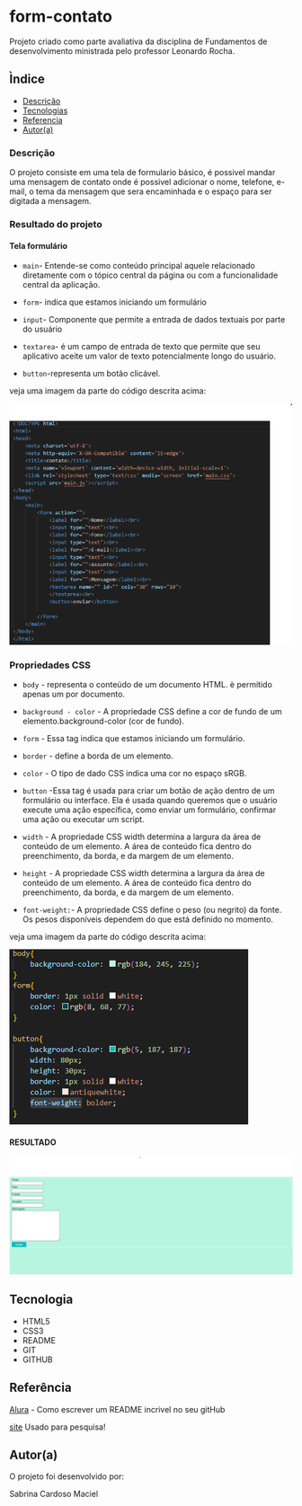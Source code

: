 # form-contato
Projeto criado como parte avaliativa da disciplina de Fundamentos de desenvolvimento ministrada pelo professor Leonardo Rocha.
 
## Ìndice
 
* [Descrição](#descrição)
* [Tecnologias](#tecnologia)
* [Referencia](#referência)
* [Autor(a)](#autora)
 
### Descrição
O projeto consiste em uma tela de formulario básico, é possivel mandar uma mensagem de contato onde é
possivel adicionar o nome, telefone, e-mail, o tema da mensagem que sera encaminhada e o espaço para ser digitada a mensagem.
 
### Resultado do projeto
 
#### Tela formulário
 
 * `main`- Entende-se como conteúdo principal aquele relacionado diretamente com o tópico central da página ou com a funcionalidade central da aplicação.
 
* `form`- indica que estamos iniciando um formulário
 
* `input`- Componente que permite a entrada de dados textuais por parte do usuário
 
* `textarea`- é um campo de entrada de texto que permite que seu aplicativo aceite um valor de texto potencialmente longo do usuário.
 
* `button`-representa um botão clicável.

veja uma imagem da parte do código descrita acima:

![imagem códigos](img/html.png)
 
 
### Propriedades CSS
 
* `body` -  representa o conteúdo de um documento HTML. è permitido apenas um por documento.
 
* `background - color` - A propriedade CSS define a cor de fundo de um elemento.background-color 
(cor de fundo).
 
* `form` - Essa tag indica que estamos iniciando um formulário.

 * `border` - define a borda de um elemento.
 
 * `color` - O tipo de dado CSS  indica uma cor no espaço sRGB.

 * `button` -Essa tag é usada para criar um botão de ação dentro de um formulário ou interface. Ela é usada quando queremos que o usuário execute uma ação específica, como enviar um formulário, confirmar uma ação ou executar um script.

 * `width` -  A propriedade CSS width determina a largura da área de conteúdo de um elemento. A área de conteúdo fica dentro do preenchimento, da borda, e da margem de um elemento. 


 * `height` -  A propriedade CSS width determina a largura da área de conteúdo de um elemento. A área de conteúdo fica dentro do preenchimento, da borda, e da margem de um elemento.

 * `font-weight:`- A propriedade CSS define o peso (ou negrito) da fonte. Os pesos disponíveis dependem do que está definido no momento.


veja uma imagem da parte do código descrita acima:

![imagem códigos](img/maincss.png)
 
 
 
 
#### RESULTADO
 
 
![Resultado final do projeto](img/resultado.png)

 
 
## Tecnologia
* HTML5
* CSS3
* README
* GIT
* GITHUB
 
## Referência

 [Alura](
https://www.alura.com.br/artigos/escrever-bom-readme
) - Como escrever um README incrivel no seu gitHub  

 [site](https://developer.mozilla.org/en-US/docs/Web/CSS/font-)
 Usado para pesquisa!

 

 
## Autor(a)
O projeto foi desenvolvido por:

Sabrina Cardoso Maciel
 
 